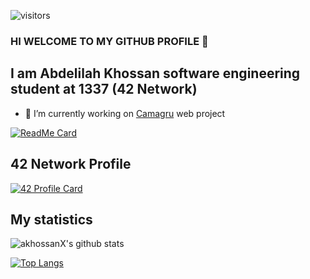 ![visitors](https://visitor-badge.glitch.me/badge?page_id=akhossanX.akhossanX)

### HI WELCOME TO MY GITHUB PROFILE 👋

## I am Abdelilah Khossan software engineering student at 1337 (42 Network)

- 🔭 I’m currently working on [Camagru](https://github.com/akhossanX/camagru.git) web project

[![ReadMe Card](https://github-readme-stats.vercel.app/api/pin/?username=akhossanX&repo=camagru&show_owner=true&theme=monokai&show_icons=true)](https://github.com/akhossanX/camagru)

## 42 Network Profile
[![42 Profile Card](https://1337-readme.vercel.app/api/profile?cursus=42&dark=true&login=akhossan)](https://github.com/mohouyizme/1337-readme)

## My statistics

![akhossanX's github stats](https://github-readme-stats.vercel.app/api?username=akhossanX&show_icons=true&theme=synthwave&hide_border=false&disable_animations=false&count_private=true&include_all_commits=true&langs_count=10&show_icons=true)

[![Top Langs](https://github-readme-stats.vercel.app/api/top-langs/?username=akhossanX&langs_count=10&show_icons=true&layout=compact&theme=synthwave)](https://github.com/akhossanX/akhossanX)

<!--
[![Sakatime stats](https://github-readme-stats.vercel.app/api/wakatime?username=akhossan&layout=compact)](https://github.com/akhossanX/camagru)
-->
